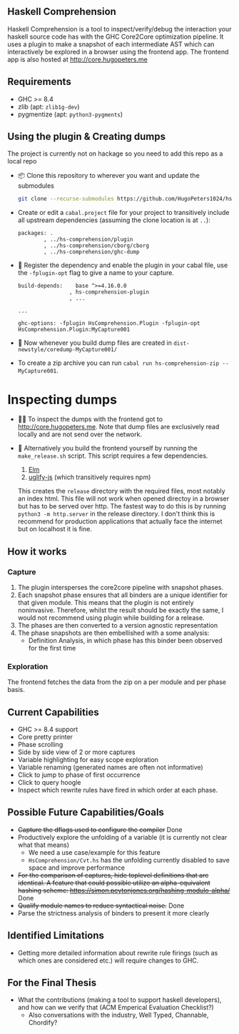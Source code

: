 ## Haskell Comprehension

Haskell Comprehension is a tool to inspect/verify/debug the interaction your haskell source code has with the GHC Core2Core optimization pipeline.
It uses a plugin to make a snapshot of each intermediate AST which can interactively be explored in a browser using the frontend app.
The frontend app is also hosted at http://core.hugopeters.me

## Requirements

* GHC >= 8.4
* zlib (apt: `zlib1g-dev`)
* pygmentize (apt: `python3-pygments`)

## Using the plugin & Creating dumps

The project is currently not on hackage so you need to add this repo as a local repo

- :package: Clone this repository to wherever you want and update the submodules
  ```sh
  git clone --recurse-submodules https://github.com/HugoPeters1024/hs-comprehension 
  ```
- Create or edit a `cabal.project` file for your project to transitively include all upstream dependencies (assuming the clone location is at `..`): 
    ```cabal
    packages: .
            , ../hs-comprehension/plugin
            , ../hs-comprehension/cborg/cborg
            , ../hs-comprehension/ghc-dump
    ```
- :electric_plug: Register the dependency and enable the plugin in your cabal file, use the `-fplugin-opt` flag to give a name to your capture.
    ```cabal
    build-depends:    base ^>=4.16.0.0
                    , hs-comprehension-plugin
                    , ...

    ...

    ghc-options: -fplugin HsComprehension.Plugin -fplugin-opt HsComprehension.Plugin:MyCapture001
    ```

- :floppy_disk: Now whenever you build dump files are created in `dist-newstyle/coredump-MyCapture001/`

- To create a zip archive you can run `cabal run hs-comprehension-zip -- MyCapture001`.

# Inspecting dumps

- :female_detective: To inspect the dumps with the frontend got to http://core.hugopeters.me. Note that dump files are exclusively read locally and are not send over the network.

- :hammer: Alternatively you build the frontend yourself by running the `make_release.sh` script. This script requires a few dependencies.
    1. [Elm](https://guide.elm-lang.org/install/elm.html)
    2. [uglify-js](https://www.npmjs.com/package/uglify-js) (which transitively requires npm)

  This creates the `release` directory with the required files, most notably an index html. This file will not work when opened directoy in a browser but has to be served over http. The fastest way to do this is by running `python3 -m http.server` in the release directory. I don't think this is recommend for production applications that actually face the internet but on localhost it is fine.

## How it works

### Capture

1. The plugin intersperses the core2core pipeline with snapshot phases.
2. Each snapshot phase ensures that all binders are a unique identifier for that given module. This means that the plugin is not entirely noninvasive. Therefore, whilst the result should be exactly the same, I would not recommend using plugin while building for a release.
3. The phases are then converted to a version agnostic representation
3. The phase snapshots are then embellished with a some analysis:
    - Definition Analysis, in which phase has this binder been observed for the first time

### Exploration

The frontend fetches the data from the zip on a per module and per phase basis.

## Current Capabilities

- GHC >= 8.4 support
- Core pretty printer
- Phase scrolling
- Side by side view of 2 or more captures
- Variable highlighting for easy scope exploration
- Variable renaming (generated names are often not informative)
- Click to jump to phase of first occurrence
- Click to query hoogle
- Inspect which rewrite rules have fired in which order at each phase.


## Possible Future Capabilities/Goals

- <del>Capture the dflags used to configure the compiler</del> Done
- Productively explore the unfolding of a variable (it is currently not clear what that means)
    - We need a use case/example for this feature
    - `HsComprehension/Cvt.hs` has the unfolding currently disabled to save space and improve performance
- <del>For the comparison of captures, hide toplevel definitions that are identical. A feature that could possible utilize an alpha-equivalent hashing scheme: https://simon.peytonjones.org/hashing-modulo-alpha/</del> Done
- <del>Qualify module names to reduce syntactical noise.</del> Done
- Parse the strictness analysis of binders to present it more clearly

## Identified Limitations

- Getting more detailed information about rewrite rule firings (such as which ones are considered etc.) will require changes to GHC.


## For the Final Thesis

- What the contributions (making a tool to support haskell developers), and how can we verify that (ACM Emperical Evaluation Checklist?)
    - Also conversations with the industry, Well Typed, Channable, Chordify?






